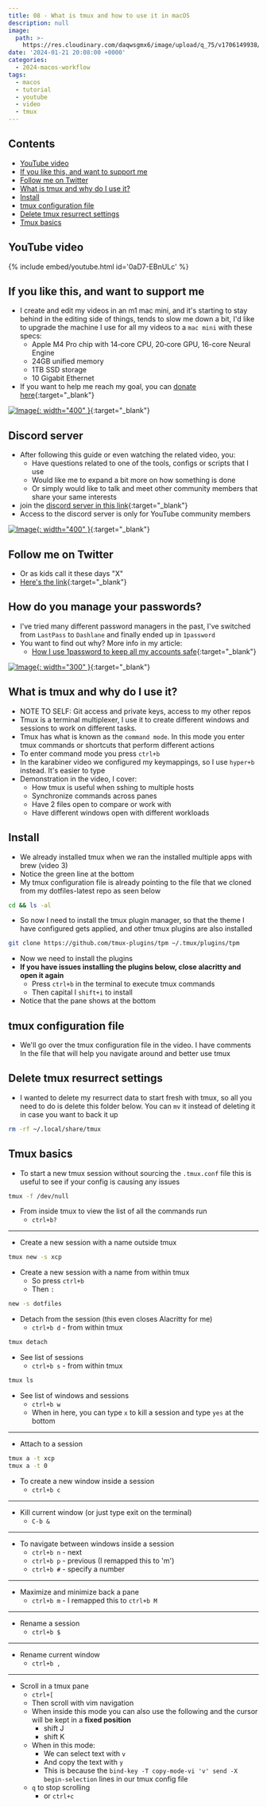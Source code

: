 ```yaml
---
title: 08 - What is tmux and how to use it in macOS
description: null
image:
  path: >-
    https://res.cloudinary.com/daqwsgmx6/image/upload/q_75/v1706149938/youtube/2024-macos-workflow/08-tmux.avif
date: '2024-01-21 20:08:00 +0000'
categories:
  - 2024-macos-workflow
tags:
  - macos
  - tutorial
  - youtube
  - video
  - tmux
---
```

## Contents

<!-- toc -->

- [YouTube video](#youtube-video)
- [If you like this, and want to support me](#if-you-like-this-and-want-to-support-me)
- [Follow me on Twitter](#follow-me-on-twitter)
- [What is tmux and why do I use it?](#what-is-tmux-and-why-do-i-use-it)
- [Install](#install)
- [tmux configuration file](#tmux-configuration-file)
- [Delete tmux resurrect settings](#delete-tmux-resurrect-settings)
- [Tmux basics](#tmux-basics)

<!-- tocstop -->

## YouTube video

{% include embed/youtube.html id='0aD7-EBnULc' %}

## If you like this, and want to support me

- I create and edit my videos in an m1 mac mini, and it's starting to stay behind in the editing side of things, tends to slow me down a bit, I'd like to upgrade the machine I use for all my videos to a `mac mini` with these specs:
  - Apple M4 Pro chip with 14‑core CPU, 20‑core GPU, 16-core Neural Engine
  - 24GB unified memory
  - 1TB SSD storage
  - 10 Gigabit Ethernet
- If you want to help me reach my goal, you can [donate here](https://ko-fi.com/linkarzu/goal?g=6){:target="\_blank"}

<!-- prettier-ignore -->
[![Image](../../assets/img/imgs/250103-ko-fi-donate.avif){: width="400" }](https://ko-fi.com/linkarzu/goal?g=6){:target="_blank"}

## Discord server

- After following this guide or even watching the related video, you:
  - Have questions related to one of the tools, configs or scripts that I use
  - Would like me to expand a bit more on how something is done
  - Or simply would like to talk and meet other community members that share your same interests
- join the [discord server in this link](https://www.youtube.com/channel/UCrSIvbFncPSlK6AdwE2QboA/join){:target="\_blank"}
- Access to the discord server is only for YouTube community members

<!-- prettier-ignore -->
[![Image](../../assets/img/imgs/250101-discord-server.avif){: width="400" }](https://www.youtube.com/channel/UCrSIvbFncPSlK6AdwE2QboA/join){:target="_blank"}


## Follow me on Twitter

- Or as kids call it these days "X"
- [Here's the link](https://x.com/link_arzu){:target="\_blank"}

## How do you manage your passwords?

- I've tried many different password managers in the past, I've switched from
  `LastPass` to `Dashlane` and finally ended up in `1password`
- You want to find out why? More info in my article:
  - [How I use 1password to keep all my accounts safe](https://chirpy.home.linkarzu.com/posts/1password/1password/){:target="\_blank"}

[![Image](../../assets/img/imgs/250124-1password-banner.avif){: width="300" }](https://www.dpbolvw.net/click-101327218-15917064){:target="\_blank"}

## What is tmux and why do I use it?

- NOTE TO SELF: Git access and private keys, access to my other repos
- Tmux is a terminal multiplexer, I use it to create different windows and
  sessions to work on different tasks.
- Tmux has what is known as the `command mode`. In this mode you enter tmux
  commands or shortcuts that perform different actions
- To enter command mode you press `ctrl+b`
- In the karabiner video we configured my keymappings, so I use `hyper+b`
  instead. It's easier to type
- Demonstration in the video, I cover:
  - How tmux is useful when sshing to multiple hosts
  - Synchronize commands across panes
  - Have 2 files open to compare or work with
  - Have different windows open with different workloads

## Install

- We already installed tmux when we ran the installed multiple apps with brew
  (video 3)
- Notice the green line at the bottom
- My tmux configuration file is already pointing to the file that we cloned from
  my dotfiles-latest repo as seen below

```bash
cd && ls -al
```

- So now I need to install the tmux plugin manager, so that the theme I have
  configured gets applied, and other tmux plugins are also installed

```bash
git clone https://github.com/tmux-plugins/tpm ~/.tmux/plugins/tpm
```

- Now we need to install the plugins
- **If you have issues installing the plugins below, close alacritty and open it
  again**
  - Press `ctrl+b` in the terminal to execute tmux commands
  - Then capital I `shift+i` to install
- Notice that the pane shows at the bottom

## tmux configuration file

- We'll go over the tmux configuration file in the video. I have comments In the
  file that will help you navigate around and better use tmux

## Delete tmux resurrect settings

- I wanted to delete my resurrect data to start fresh with tmux, so all you need
  to do is delete this folder below. You can `mv` it instead of deleting it in
  case you want to back it up

```bash
rm -rf ~/.local/share/tmux
```

## Tmux basics

- To start a new tmux session without sourcing the `.tmux.conf` file this is
  useful to see if your config is causing any issues

```bash
tmux -f /dev/null
```

- From inside tmux to view the list of all the commands run
  - `ctrl+b?`

---

- Create a new session with a name outside tmux

```bash
tmux new -s xcp
```

- Create a new session with a name from within tmux
  - So press `ctrl+b`
  - Then `:`

```bash
new -s dotfiles
```

- Detach from the session (this even closes Alacritty for me)
  - `ctrl+b d` - from within tmux

```bash
tmux detach
```

- See list of sessions
  - `ctrl+b s` - from within tmux

```bash
tmux ls
```

- See list of windows and sessions
  - `ctrl+b w`
  - When in here, you can type `x` to kill a session and type `yes` at the
    bottom

---

- Attach to a session

```bash
tmux a -t xcp
tmux a -t 0
```

- To create a new window inside a session
  - `ctrl+b c`

---

- Kill current window (or just type exit on the terminal)
  - `C-b &`

---

- To navigate between windows inside a session
  - `ctrl+b n` - next
  - `ctrl+b p` - previous (I remapped this to 'm')
  - `ctrl+b #` - specify a number

---

- Maximize and minimize back a pane
  - `ctrl+b m` - I remapped this to `ctrl+b M`

---

- Rename a session
  - `ctrl+b $`

---

- Rename current window
  - `ctrl+b ,`

---

- Scroll in a tmux pane
  - `ctrl+[`
  - Then scroll with vim navigation
  - When inside this mode you can also use the following and the cursor will be
    kept in a **fixed position**
    - shift J
    - shift K
  - When in this mode:
    - We can select text with `v`
    - And copy the text with `y`
    - This is because the `bind-key -T copy-mode-vi 'v' send -X begin-selection`
      lines in our tmux config file
  - `q` to stop scrolling
    - or `ctrl+c`

